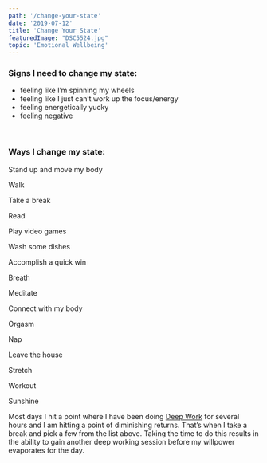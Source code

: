 ```yaml
---
path: '/change-your-state'
date: '2019-07-12'
title: 'Change Your State'
featuredImage: "DSC5524.jpg"
topic: 'Emotional Wellbeing'
---
```


### Signs I need to change my state:
- feeling like I’m spinning my wheels
- feeling like I just can’t work up the focus/energy
- feeling energetically yucky
- feeling negative

<br />

### Ways I change my state:

Stand up and move my body

Walk

Take a break

Read

Play video games

Wash some dishes

Accomplish a quick win

Breath

Meditate

Connect with my body

Orgasm

Nap

Leave the house

Stretch

Workout

Sunshine

Most days I hit a point where I have been doing [Deep Work](http://www.calnewport.com/books/deep-work/) for several hours and I am hitting a point of diminishing returns.  That’s when I take a break and pick a few from the list above.  Taking the time to do this results in the ability to gain another deep working session before my willpower evaporates for the day.